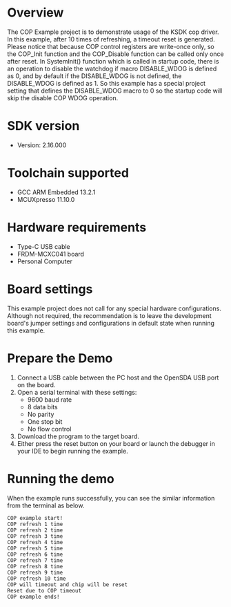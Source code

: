 Overview
========
The COP Example project is to demonstrate usage of the KSDK cop driver.
In this example, after 10 times of refreshing, a timeout reset is generated.
Please notice that because COP control registers are write-once only, so the 
COP_Init function and the COP_Disable function can be called only once after reset.
In SystemInit() function which is called in startup code, there is an operation to 
disable the watchdog if macro DISABLE_WDOG is defined as 0, and by default if the 
DISABLE_WDOG is not defined, the DISABLE_WDOG is defined as 1. So this example has 
a special project setting that defines the DISABLE_WDOG macro to 0 so the startup 
code will skip the disable COP WDOG operation.


SDK version
===========
- Version: 2.16.000

Toolchain supported
===================
- GCC ARM Embedded  13.2.1
- MCUXpresso  11.10.0

Hardware requirements
=====================
- Type-C USB cable
- FRDM-MCXC041 board
- Personal Computer

Board settings
==============
This example project does not call for any special hardware configurations.
Although not required, the recommendation is to leave the development board's jumper settings
and configurations in default state when running this example.

Prepare the Demo
================
1. Connect a USB cable between the PC host and the OpenSDA USB port on the board.
2. Open a serial terminal with these settings:
    - 9600 baud rate
    - 8 data bits
    - No parity
    - One stop bit
    - No flow control
3. Download the program to the target board.
4. Either press the reset button on your board or launch the debugger in your IDE to begin running the example.

Running the demo
================
When the example runs successfully, you can see the similar information from the terminal as below.
~~~~~~~~~~~~~~~~~~~~~~~~~~~~~~~~~~~~~~~~~~~~
COP example start!
COP refresh 1 time
COP refresh 2 time
COP refresh 3 time
COP refresh 4 time
COP refresh 5 time
COP refresh 6 time
COP refresh 7 time
COP refresh 8 time
COP refresh 9 time
COP refresh 10 time
COP will timeout and chip will be reset
Reset due to COP timeout
COP example ends!
~~~~~~~~~~~~~~~~~~~~~~~~~~~~~~~~~~~~~~~~~~~~
